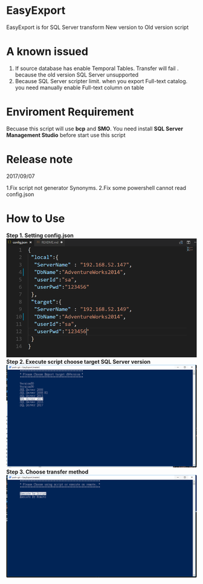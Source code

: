 # EasyExport
EasyExport is for SQL Server transform New version to Old version script 
# A known issued
1. If source database has enable Temporal Tables. Transfer will fail . because the old version SQL Server unsupported
2. Because SQL Server scripter limit. when you export Full-text catalog. you need manually enable Full-text column on table
# Enviroment Requirement
Becuase this script will use **bcp** and **SMO**. You need install **SQL Server Management Studio** before start use this script 

# Release note
2017/09/07

1.Fix script not generator Synonyms. 
2.Fix some powershell cannot read config.json
# How to Use 
**Step 1. Setting config.json**
![Setting Config](Step1_SettingConfig.png)
**Step 2. Execute script choose target SQL Server version**
![Setting Config](Step2_SettingTargetServerVersion.png)
**Step 3. Choose transfer method**
![Setting Config](Step3_ChooseTransferMethod.png)